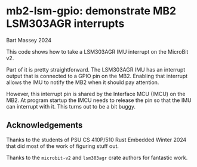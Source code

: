 # mb2-lsm-gpio: demonstrate MB2 LSM303AGR interrupts
Bart Massey 2024

This code shows how to take a LSM303AGR IMU interrupt on the
MicroBit v2.

Part of it is pretty straightforward. The LSM303AGR IMU has an
interrupt output that is connected to a GPIO pin on the
MB2. Enabling that interrupt allows the IMU to notify the
MB2 when it should pay attention.

However, this interrupt pin is shared by the Interface MCU (IMCU)
on the MB2. At program startup the IMCU needs to release the
pin so that the IMU can interrupt with it. This turns out to
be a bit buggy.

## Acknowledgements

Thanks to the students of PSU CS 410P/510 Rust Embedded
Winter 2024 that did most of the work of figuring stuff out.

Thanks to the `microbit-v2` and `lsm303agr` crate authors
for fantastic work.

